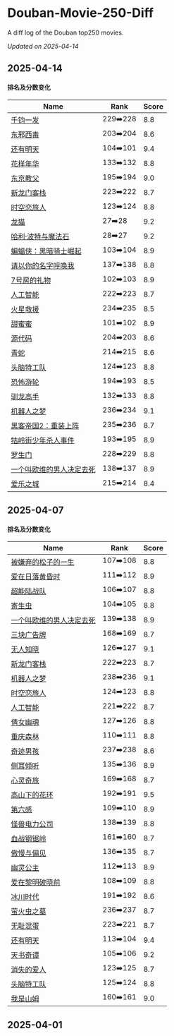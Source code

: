 # Douban-Movie-250-Diff

A diff log of the Douban top250 movies.

*Updated on 2025-04-14*

## 2025-04-14


#### 排名及分数变化

|     Name    |   Rank   |   Score  |
| ---------- | -------- | -------- |
| [千钧一发](https://movie.douban.com/subject/1300117) | 229➡️228 | 8.8 |
| [东邪西毒](https://movie.douban.com/subject/1292328) | 203➡️204 | 8.6 |
| [还有明天](https://movie.douban.com/subject/36445098) | 104➡️101 | 9.4 |
| [花样年华](https://movie.douban.com/subject/1291557) | 133➡️132 | 8.8 |
| [东京教父](https://movie.douban.com/subject/1310177) | 195➡️194 | 9.0 |
| [新龙门客栈](https://movie.douban.com/subject/1292287) | 223➡️222 | 8.7 |
| [时空恋旅人](https://movie.douban.com/subject/10577869) | 123➡️124 | 8.8 |
| [龙猫](https://movie.douban.com/subject/1291560) | 27➡️28 | 9.2 |
| [哈利·波特与魔法石](https://movie.douban.com/subject/1295038) | 28➡️27 | 9.2 |
| [蝙蝠侠：黑暗骑士崛起](https://movie.douban.com/subject/3395373) | 103➡️104 | 8.9 |
| [请以你的名字呼唤我](https://movie.douban.com/subject/26799731) | 137➡️138 | 8.8 |
| [7号房的礼物](https://movie.douban.com/subject/10777687) | 102➡️103 | 8.9 |
| [人工智能](https://movie.douban.com/subject/1302827) | 222➡️223 | 8.7 |
| [火星救援](https://movie.douban.com/subject/25864085) | 234➡️235 | 8.5 |
| [甜蜜蜜](https://movie.douban.com/subject/1305164) | 101➡️102 | 8.9 |
| [源代码](https://movie.douban.com/subject/3075287) | 204➡️203 | 8.6 |
| [青蛇](https://movie.douban.com/subject/1303394) | 214➡️215 | 8.6 |
| [头脑特工队](https://movie.douban.com/subject/10533913) | 124➡️123 | 8.8 |
| [恐怖游轮](https://movie.douban.com/subject/3011051) | 194➡️193 | 8.5 |
| [驯龙高手](https://movie.douban.com/subject/2353023) | 132➡️133 | 8.8 |
| [机器人之梦](https://movie.douban.com/subject/35426925) | 236➡️234 | 9.1 |
| [黑客帝国2：重装上阵](https://movie.douban.com/subject/1304141) | 235➡️236 | 8.7 |
| [牯岭街少年杀人事件](https://movie.douban.com/subject/1292329) | 193➡️195 | 8.9 |
| [罗生门](https://movie.douban.com/subject/1291879) | 228➡️229 | 8.8 |
| [一个叫欧维的男人决定去死](https://movie.douban.com/subject/26628357) | 138➡️137 | 8.9 |
| [爱乐之城](https://movie.douban.com/subject/25934014) | 215➡️214 | 8.4 |
## 2025-04-07


#### 排名及分数变化

|     Name    |   Rank   |   Score  |
| ---------- | -------- | -------- |
| [被嫌弃的松子的一生](https://movie.douban.com/subject/1787291) | 107➡️108 | 8.8 |
| [爱在日落黄昏时](https://movie.douban.com/subject/1291990) | 111➡️112 | 8.9 |
| [超能陆战队](https://movie.douban.com/subject/11026735) | 106➡️107 | 8.8 |
| [寄生虫](https://movie.douban.com/subject/27010768) | 104➡️105 | 8.8 |
| [一个叫欧维的男人决定去死](https://movie.douban.com/subject/26628357) | 139➡️138 | 8.9 |
| [三块广告牌](https://movie.douban.com/subject/26611804) | 168➡️169 | 8.7 |
| [无人知晓](https://movie.douban.com/subject/1292337) | 126➡️127 | 9.1 |
| [新龙门客栈](https://movie.douban.com/subject/1292287) | 222➡️223 | 8.7 |
| [机器人之梦](https://movie.douban.com/subject/35426925) | 238➡️236 | 9.1 |
| [时空恋旅人](https://movie.douban.com/subject/10577869) | 124➡️123 | 8.8 |
| [人工智能](https://movie.douban.com/subject/1302827) | 221➡️222 | 8.7 |
| [倩女幽魂](https://movie.douban.com/subject/1297447) | 127➡️126 | 8.8 |
| [重庆森林](https://movie.douban.com/subject/1291999) | 110➡️111 | 8.8 |
| [奇迹男孩](https://movie.douban.com/subject/26787574) | 237➡️238 | 8.6 |
| [侧耳倾听](https://movie.douban.com/subject/1297052) | 135➡️136 | 8.9 |
| [心灵奇旅](https://movie.douban.com/subject/24733428) | 169➡️168 | 8.7 |
| [高山下的花环](https://movie.douban.com/subject/1422283) | 192➡️191 | 9.5 |
| [第六感](https://movie.douban.com/subject/1297630) | 109➡️110 | 8.9 |
| [怪兽电力公司](https://movie.douban.com/subject/1291579) | 138➡️139 | 8.8 |
| [血战钢锯岭](https://movie.douban.com/subject/26325320) | 161➡️160 | 8.7 |
| [傲慢与偏见](https://movie.douban.com/subject/1418200) | 136➡️135 | 8.7 |
| [幽灵公主](https://movie.douban.com/subject/1297359) | 112➡️113 | 8.9 |
| [爱在黎明破晓前](https://movie.douban.com/subject/1296339) | 108➡️109 | 8.8 |
| [冰川时代](https://movie.douban.com/subject/1291578) | 191➡️192 | 8.6 |
| [萤火虫之墓](https://movie.douban.com/subject/1293318) | 236➡️237 | 8.7 |
| [无耻混蛋](https://movie.douban.com/subject/1438652) | 223➡️221 | 8.7 |
| [还有明天](https://movie.douban.com/subject/36445098) | 113➡️104 | 9.4 |
| [天书奇谭](https://movie.douban.com/subject/1428581) | 105➡️106 | 9.2 |
| [消失的爱人](https://movie.douban.com/subject/21318488) | 123➡️125 | 8.7 |
| [头脑特工队](https://movie.douban.com/subject/10533913) | 125➡️124 | 8.8 |
| [我是山姆](https://movie.douban.com/subject/1306861) | 160➡️161 | 9.0 |
## 2025-04-01

